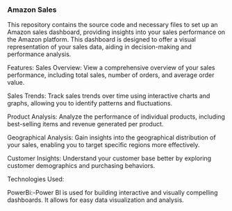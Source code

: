 ### **Amazon Sales**
This repository contains the source code and necessary files to set up an Amazon sales dashboard, providing insights into your sales performance on the Amazon platform. This dashboard is designed to offer a visual representation of your sales data, aiding in decision-making and performance analysis.

Features:
Sales Overview: View a comprehensive overview of your sales performance, including total sales, number of orders, and average order value.

Sales Trends: Track sales trends over time using interactive charts and graphs, allowing you to identify patterns and fluctuations.

Product Analysis: Analyze the performance of individual products, including best-selling items and revenue generated per product.

Geographical Analysis: Gain insights into the geographical distribution of your sales, enabling you to target specific regions more effectively.

Customer Insights: Understand your customer base better by exploring customer demographics and purchasing behaviors.

Technologies Used:

PowerBi:-Power BI is used for building interactive and visually compelling dashboards. It allows for easy data visualization and analysis.

